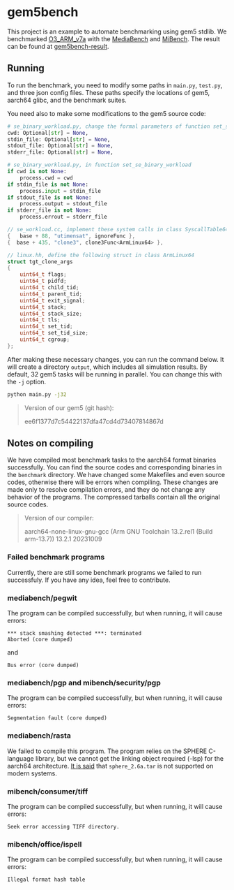 # gem5bench

This project is an example to automate benchmarking using gem5 stdlib. We benchmarked [O3_ARM_v7a](https://github.com/gem5/gem5/blob/stable/configs/common/cores/arm/O3_ARM_v7a.py) with the [MediaBench](https://cs.slu.edu/~fritts/mediabench/mb1/index.html) and [MiBench](https://vhosts.eecs.umich.edu/mibench/). The result can be found at [gem5bench-result](https://github.com/fjtcin/gem5bench-result).

## Running

To run the benchmark, you need to modify some paths in `main.py`, `test.py`, and three json config files. These paths specify the locations of gem5, aarch64 glibc, and the benchmark suites.

You need also to make some modifications to the gem5 source code:

```python
# se_binary_workload.py, change the formal parameters of function set_se_binary_workload
cwd: Optional[str] = None,
stdin_file: Optional[str] = None,
stdout_file: Optional[str] = None,
stderr_file: Optional[str] = None,

# se_binary_workload.py, in function set_se_binary_workload
if cwd is not None:
    process.cwd = cwd
if stdin_file is not None:
    process.input = stdin_file
if stdout_file is not None:
    process.output = stdout_file
if stderr_file is not None:
    process.errout = stderr_file
```

```c++
// se_workload.cc, implement these system calls in class SyscallTable64
{   base + 88, "utimensat", ignoreFunc },
{  base + 435, "clone3", clone3Func<ArmLinux64> },
```

```c++
// linux.hh, define the following struct in class ArmLinux64
struct tgt_clone_args
{
    uint64_t flags;
    uint64_t pidfd;
    uint64_t child_tid;
    uint64_t parent_tid;
    uint64_t exit_signal;
    uint64_t stack;
    uint64_t stack_size;
    uint64_t tls;
    uint64_t set_tid;
    uint64_t set_tid_size;
    uint64_t cgroup;
};
```

After making these necessary changes, you can run the command below. It will create a directory `output`, which includes all simulation results. By default, 32 gem5 tasks will be running in parallel. You can change this with the `-j` option.

```bash
python main.py -j32
```

> Version of our gem5 (git hash):
>
> ee6f1377d7c54422137dfa47cd4d73407814867d

## Notes on compiling

We have compiled most benchmark tasks to the aarch64 format binaries successfully. You can find the source codes and corresponding binaries in the `benchmark` directory. We have changed some Makefiles and even source codes, otherwise there will be errors when compiling. These changes are made only to resolve compilation errors, and they do not change any behavior of the programs. The compressed tarballs contain all the original source codes.

> Version of our compiler:
>
> aarch64-none-linux-gnu-gcc (Arm GNU Toolchain 13.2.rel1 (Build arm-13.7)) 13.2.1 20231009

### Failed benchmark programs

Currently, there are still some benchmark programs we failed to run successfuly. If you have any idea, feel free to contribute.

### mediabench/pegwit

The program can be compiled successfully, but when running, it will cause errors:

```text
*** stack smashing detected ***: terminated
Aborted (core dumped)
```

and

```text
Bus error (core dumped)
```

### mediabench/pgp and mibench/security/pgp

The program can be compiled successfully, but when running, it will cause errors:

```text
Segmentation fault (core dumped)
```

### mediabench/rasta

We failed to compile this program. The program relies on the SPHERE C-language library, but we cannot get the linking object required (-lsp) for the aarch64 architecture. [It is said](https://stackoverflow.com/questions/16394518/nist-sphere-format-files) that `sphere_2.6a.tar` is not supported on modern systems.

### mibench/consumer/tiff

The program can be compiled successfully, but when running, it will cause errors:

```text
Seek error accessing TIFF directory.
```

### mibench/office/ispell

The program can be compiled successfully, but when running, it will cause errors:

```text
Illegal format hash table
```
